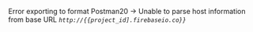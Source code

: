 Error exporting to format Postman20 -> Unable to parse host information from base URL <i><code>http://{{project_id].firebaseio.co}}</code></i>